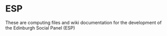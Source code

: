 # ESP
These are computing files and wiki documentation for the development of the Edinburgh Social Panel (ESP)
